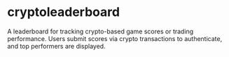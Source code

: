 # cryptoleaderboard
A leaderboard for tracking crypto-based game scores or trading performance. Users submit scores via crypto transactions to authenticate, and top performers are displayed.
